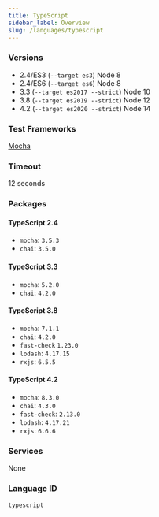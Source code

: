 ```yaml
---
title: TypeScript
sidebar_label: Overview
slug: /languages/typescript
---
```



### Versions
- 2.4/ES3 (`--target es3`) Node 8
- 2.4/ES6 (`--target es6`) Node 8
- 3.3 (`--target es2017 --strict`) Node 10
- 3.8 (`--target es2019 --strict`) Node 12
- 4.2 (`--target es2020 --strict`) Node 14

### Test Frameworks
[Mocha](http://mochajs.org/)

### Timeout
12 seconds

### Packages

#### TypeScript 2.4

- `mocha`: `3.5.3`
- `chai`: `3.5.0`

#### TypeScript 3.3

- `mocha`: `5.2.0`
- `chai`: `4.2.0`

#### TypeScript 3.8

- `mocha`: `7.1.1`
- `chai`: `4.2.0`
- `fast-check` `1.23.0`
- `lodash`: `4.17.15`
- `rxjs`: `6.5.5`

#### TypeScript 4.2

- `mocha`: `8.3.0`
- `chai`: `4.3.0`
- `fast-check`: `2.13.0`
- `lodash`: `4.17.21`
- `rxjs`: `6.6.6`

### Services
None

### Language ID
`typescript`

